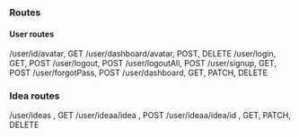 ### Routes

#### User routes

/user/id/avatar, GET
/user/dashboard/avatar, POST, DELETE
/user/login, GET, POST
/user/logout, POST
/user/logoutAll, POST
/user/signup, GET, POST
/user/forgotPass, POST
/user/dashboard, GET, PATCH, DELETE

### Idea routes

/user/ideas , GET
/user/ideaa/idea , POST
/user/ideaa/idea/id , GET, PATCH, DELETE
